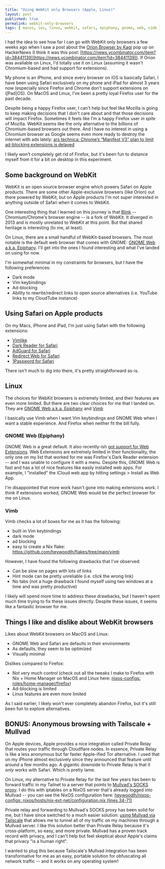 ```yaml
---
title: "Using WebKit only Browsers (Apple, Linux)"
layout: post
published: true
permalink: webkit-only-browsers
tags: [ macos, ios, linux, webkit, safari, epiphany, gnome, web, vimb ]
---
```


I had the idea to see how far I can go with WebKit only browsers a few weeks ago when I saw a post about the [Orion Browser by Kagi](https://kagi.com/orion) pop up on HackerNews (I think it was this post: [https://news.ycombinator.com/item?id=38441139](https://news.ycombinator.com/item?id=38441139)). If Orion was available on Linux, I'd totally use it on Linux (assuming it wasn't Chromium-based and had support for extensions).

My phone is an iPhone, and since every browser on iOS is basically Safari, I have been using Safari exclusively on my phone and iPad for almost 3 years now (especially since Firefox and Chrome don't support extensions on i[Pad]OS). On MacOS and Linux, I've been a pretty loyal Firefox user for the past decade.

Despite being a happy Firefox user, I can't help but feel like Mozilla is going to keep making decisions that I don't care about and that those decisions will impact Firefox. Sometimes it feels like I'm a happy Firefox user _in spite_ of Mozilla. WebKit seems like the only alternative to the billions of Chromium-based browsers out there. And I have no interest in using a Chromium browser as Google seems even more ready to destroy the internet with ads lately: [ars technica: Chrome’s “Manifest V3” plan to limit ad-blocking extensions is delayed](https://arstechnica.com/gadgets/2022/12/chrome-delays-plan-to-limit-ad-blockers-new-timeline-coming-in-march/)

I likely won't completely get rid of Firefox, but it's been fun to distance myself from it for a bit on desktop in this experiment.

## Some background on WebKit

WebKit is an open source browser engine which powers Safari on Apple products. There are some other Apple-exclusive browsers (like Orion) out there powered by WebKit, but on Apple products I'm not super interested in anything outside of Safari when it comes to WebKit.

One interesting thing that I learned on this journey is that [Blink](https://en.wikipedia.org/wiki/Blink_(browser_engine)) -- Chromium/Chrome's browser engine -- is a fork of WebKit. It diverged in 2013 and is mostly unrelated to WebKit at this point. But that shared heritage is interesting (to me, at least).

On Linux, there are a small handful of WebKit-based browsers. The most notable is the default web browser that comes with GNOME: [GNOME Web a.k.a. Epiphany](https://apps.gnome.org/Epiphany/). I'll get into the ones I found interesting and what I've landed on using for now.

I'm somewhat minimal in my constraints for browsers, but I have the following preferences:
- Dark mode
- Vim keybindings
- Ad-blocking
- Ability to rewrite/redirect links to open source alternatives (i.e. YouTube links to my CloudTube instance)

## Using Safari on Apple products

On my Macs, iPhone and iPad, I'm just using Safari with the following extensions:
- [Vimlike](https://apps.apple.com/us/app/vimlike/id1584519802)
- [Dark Reader for Safari](https://darkreader.org/safari/)
- [AdGuard for Safari](https://adguard.com/en/adguard-safari/overview.html)
- [Redirect Web for Safari](https://mshibanami.github.io/redirect-web/#/)
- [1Password for Safari](https://apps.apple.com/us/app/1password-for-safari/id1569813296?mt=12)

There isn't much to dig into there, it's pretty straightforward as-is.

## Linux

The choices for WebKit browsers is extremely limited, and their features are even more limited. But there are two clear choices for me that I landed on. They are [GNOME Web a.k.a. Epiphany](https://apps.gnome.org/Epiphany/) and [Vimb](https://github.com/fanglingsu/vimb)

I basically use Vimb when I want Vim keybindings and GNOME Web when I want a stable experience. And Firefox when neither fit the bill fully.

### GNOME Web (Epiphany)

GNOME Web is a great default. It also recently-ish [got support for Web Extensions](https://blog.tingping.se/2022/06/29/WebExtensions-Epiphany.html). Web Extensions are extremely limited in their functionality, the only one on my list that worked for me was Firefox's Dark Reader extension -- and I was unable to configure it with a menu. Despite this, GNOME Web is fast and has a lot of nice features like easily installed web apps. For example, I "installed" the iCloud web app by hitting settings > Install as Web App.

I'm disappointed that more work hasn't gone into making extensions work. I think if extensions worked, GNOME Web would be _the_ perfect browser for me on Linux.

### Vimb

Vimb checks a lot of boxes for me as it has the following:
- built-in Vim keybindings
- dark mode
- ad blocking
- easy to create a Nix flake: https://github.com/heywoodlh/flakes/tree/main/vimb

However, I have found the following drawbacks that I've observed:
- Can be slow on pages with lots of links
- Hint mode can be pretty unreliable (i.e. click the wrong link)
- No tabs (not a huge drawback I found myself using two windows at a time and was pretty productive)

I likely will spend more time to address these drawbacks, but I haven't spent much time trying to fix these issues directly. Despite these issues, it seems like a fantastic browser for me.

## Things I like and dislike about WebKit browsers

Likes about WebKit browsers on MacOS and Linux:
- GNOME Web and Safari are defaults in their environments
- As defaults, they seem to be optimized
- Visually minimal

Dislikes compared to Firefox:
- Not very much control (check out all the tweaks I make to Firefox with Nix + Home Manager on MacOS and Linux here: [nixos-configs: roles/home-manager/firefox](https://github.com/heywoodlh/nixos-configs/tree/11016413a11d7d4142ad68f483a8e381684678b9/roles/home-manager/firefox))
- Ad-blocking is limited
- Linux features are even more limited

As I said earlier, I likely won't ever completely abandon Firefox, but it's still been fun to explore alternatives.

## BONUS: Anonymous browsing with Tailscale + Mullvad

On Apple devices, Apple provides a nice integration called Private Relay that routes your traffic through Cloudflare nodes. In essence, Private Relay is like a less anonymous but far faster Apple-ified Tor alternative. I used that on my iPhone almost exclusively since they announced that feature until around a few months ago. A gigantic downside to Private Relay is that it _only_ works with Safari. Which is pretty lame.

On Linux, my alternative to Private Relay for the last few years has been to forward traffic in my Tailnet to a server that points to [Mullvad's SOCKS proxy](https://mullvad.net/en/help/socks5-proxy). I do this with iptables on a NixOS server that's already logged into Mullvad -- you can see the NixOS configuration here: [heywoodlh/nixos-configs: nixos/hosts/nix-ext-net/configuration.nix (lines 34-71)](https://github.com/heywoodlh/nixos-configs/blob/11016413a11d7d4142ad68f483a8e381684678b9/nixos/hosts/nix-ext-net/configuration.nix#L34-L71)

Private relay and forwarding to Mullvad's SOCKS proxy has been solid for me, but I have since switched to a much easier solution: [using Mullvad via Tailscale](https://tailscale.com/mullvad) that allows me to tunnel all of my traffic on my machines through a Mullvad server. I like this solution better than Private Relay because it's cross-platform, so easy, and more private. Mullvad has a proven track record with privacy, and I can't help but feel skeptical about Apple's claims that privacy "is a human right".

I wanted to plug this because Tailscale's Mullvad integration has been transformative for me as an easy, portable solution for obfuscating all network traffic -- and it works on any operating system!

